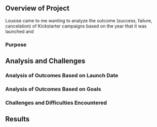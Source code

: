 ## Overview of Project
Lousise came to me wanting to analyze the outcome (success, failure, cancelation) of Kickstarter campaigns based on the year that it was launched and
### Purpose

## Analysis and Challenges

### Analysis of Outcomes Based on Launch Date

### Analysis of Outcomes Based on Goals

### Challenges and Difficulties Encountered

## Results
